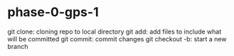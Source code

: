 # phase-0-gps-1
git clone: cloning repo to local directory
git add: add files to include what will be committed
git commit: commit changes
git checkout -b: start a new branch